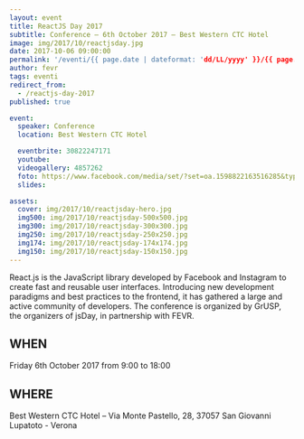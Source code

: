 ```yaml
---
layout: event
title: ReactJS Day 2017
subtitle: Conference – 6th October 2017 – Best Western CTC Hotel
image: img/2017/10/reactjsday.jpg
date: 2017-10-06 09:00:00
permalink: '/eventi/{{ page.date | dateformat: 'dd/LL/yyyy' }}/{{ page.fileSlug | slug }}/index.html'
author: fevr
tags: eventi
redirect_from:
  - /reactjs-day-2017
published: true

event:
  speaker: Conference
  location: Best Western CTC Hotel

  eventbrite: 30822247171
  youtube:
  videogallery: 4857262
  foto: https://www.facebook.com/media/set/?set=oa.1598822163516285&type=3
  slides:

assets:
  cover: img/2017/10/reactjsday-hero.jpg
  img500: img/2017/10/reactjsday-500x500.jpg
  img300: img/2017/10/reactjsday-300x300.jpg
  img250: img/2017/10/reactjsday-250x250.jpg
  img174: img/2017/10/reactjsday-174x174.jpg
  img150: img/2017/10/reactjsday-150x150.jpg
---
```


React.js is the JavaScript library developed by Facebook and Instagram to create fast and reusable user interfaces. Introducing new development paradigms and best practices to the frontend, it has gathered a large and active community of developers. The conference is organized by GrUSP, the organizers of jsDay, in partnership with FEVR.

## WHEN

Friday 6th October 2017 from 9:00 to 18:00

## WHERE

Best Western CTC Hotel – Via Monte Pastello, 28, 37057 San Giovanni Lupatoto - Verona
